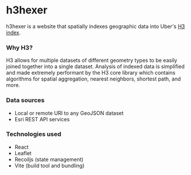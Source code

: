 # h3hexer

h3hexer is a website that spatially indexes geographic data into Uber's [H3 index](https://h3geo.org/).

### Why H3?
H3 allows for multiple datasets of different geometry types to be easily joined together into a single dataset. Analysis of indexed data is simplified and made extremely performant by the H3 core library which contains algorithms for spatial aggregation, nearest neighbors, shortest path, and more.

### Data sources
- Local or remote URI to any GeoJSON dataset
- Esri REST API services

### Technologies used
- React
- Leaflet
- Recoiljs (state management)
- Vite (build tool and bundling)
